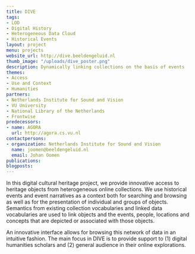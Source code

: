 ```yaml
---
title: DIVE
tags:
- LOD
- Digital History
- Heterogeneous Data Cloud
- Historical Events
layout: project
menu: projects
website_url: http://dive.beeldengeluid.nl
thumb_image: "/uploads/dive_poster.png"
description: Dynamically linking collections on the basis of events
themes:
- Access
- Use and Context
- Humanities
partners:
- Netherlands Institute for Sound and Vision
- VU University
- National Library of the Netherlands
- Frontwise
predecessors:
- name: AGORA
  url: http://agora.cs.vu.nl
contactpersons:
- organization: Netherlands Institute for Sound and Vision
  name: joomen@beeldengeluid.nl
  email: Johan Oomen
publications: 
blogposts: 
---
```


In this digital cultural heritage project, we provide innovative access to heritage objects from heterogeneous online collections. We use historical events and event narratives as a context both for searching and browsing as well as for the presentation of individual and groups of objects. Semantics from existing collection vocabularies and linked data vocabularies are used to link objects and the events, people, locations and concepts that are depicted or associated with those objects.

An innovative interface allows for browsing this network of data in an intuitive fashion. The main focus in DIVE is to provide support to (1) digital humanities scholars and (2) general audience in their online explorations.
